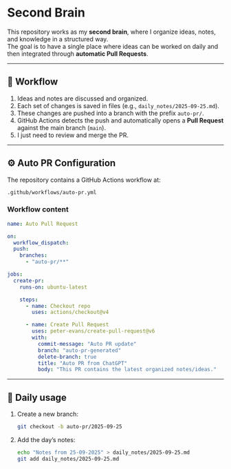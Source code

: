 # Second Brain

This repository works as my **second brain**, where I organize ideas, notes, and knowledge in a structured way.  
The goal is to have a single place where ideas can be worked on daily and then integrated through **automatic Pull Requests**.

---

## 🚀 Workflow

1. Ideas and notes are discussed and organized.
2. Each set of changes is saved in files (e.g., `daily_notes/2025-09-25.md`).
3. These changes are pushed into a branch with the prefix `auto-pr/`.
4. GitHub Actions detects the push and automatically opens a **Pull Request** against the main branch (`main`).
5. I just need to review and merge the PR.

---

## ⚙️ Auto PR Configuration

The repository contains a GitHub Actions workflow at:

```
.github/workflows/auto-pr.yml
```

### Workflow content

```yaml
name: Auto Pull Request

on:
  workflow_dispatch:
  push:
    branches:
      - "auto-pr/**"

jobs:
  create-pr:
    runs-on: ubuntu-latest

    steps:
      - name: Checkout repo
        uses: actions/checkout@v4

      - name: Create Pull Request
        uses: peter-evans/create-pull-request@v6
        with:
          commit-message: "Auto PR update"
          branch: "auto-pr-generated"
          delete-branch: true
          title: "Auto PR from ChatGPT"
          body: "This PR contains the latest organized notes/ideas."
```

---

## 📝 Daily usage

1. Create a new branch:
   ```bash
   git checkout -b auto-pr/2025-09-25
   ```
2. Add the day’s notes:
   ```bash
   echo "Notes from 25-09-2025" > daily_notes/2025-09-25.md
   git add daily_notes/2025-09-25.md
